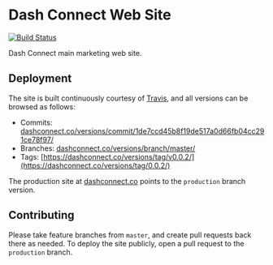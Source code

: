 # Dash Connect Web Site

[![Build Status](https://travis-ci.org/dashaudio/dash-connect-site.svg?branch=master)](https://travis-ci.org/dashaudio/dash-connect-site)

Dash Connect main marketing web site.

## Deployment

The site is built continuously courtesy of [Travis](https://travis-ci.org/dashaudio/dash-connect-site), and all versions can be browsed as follows:

- Commits: [dashconnect.co/versions/commit/1de7ccd45b8f19de517a0d66fb04cc291ce78f97/](https://dashconnect.co/versions/commit/1de7ccd45b8f19de517a0d66fb04cc291ce78f97/)
- Branches: [dashconnect.co/versions/branch/master/](https://dashconnect.co/versions/branch/master)
- Tags: [https://dashconnect.co/versions/tag/v0.0.2/](https://dashconnect.co/versions/tag/0.0.2/)

The production site at [dashconnect.co](https://dashconnect.co) points to the `production` branch version.

## Contributing

Please take feature branches from `master`, and create pull requests back there as needed. To deploy the site publicly, open a pull request to the `production` branch.
